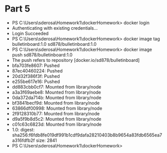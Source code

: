 # Part 5

*	PS C:\Users\sderosa\Homework1\dockerHomework> docker login
*	Authenticating with existing credentials...
*	Login Succeeded
*	PS C:\Users\sderosa\Homework1\dockerHomework> docker image tag bulletinboard:1.0 sd878/bulletinboard:1.0
*	PS C:\Users\sderosa\Homework1\dockerHomework> docker image push sd878/bulletinboard:1.0
*	The push refers to repository [docker.io/sd878/bulletinboard]
*	bfa703fe8607: Pushed
*	87ec40460224: Pushed
*	20d32f386f3f: Pushed
*	e255be617e16: Pushed
*	dd883cbb0cf7: Mounted from library/node
*	a3a3f69aebe8: Mounted from library/node
*	0da372da714b: Mounted from library/node
*	bf3841becf9d: Mounted from library/node
*	63866df00998: Mounted from library/node
*	2f9128310b77: Mounted from library/node
*	d9a5f9b8d5c2: Mounted from library/node
*	c01c63c6823d: Mounted from library/node
*	1.0: digest: sha256:f6fdb8fe019df991b1cdf9dafa28210403b8b9654a83fdb6565ea7a316fdfb2f size: 2841
*	PS C:\Users\sderosa\Homework1\dockerHomework>

